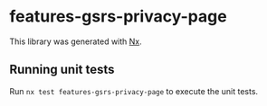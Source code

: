 # features-gsrs-privacy-page

This library was generated with [Nx](https://nx.dev).

## Running unit tests

Run `nx test features-gsrs-privacy-page` to execute the unit tests.
